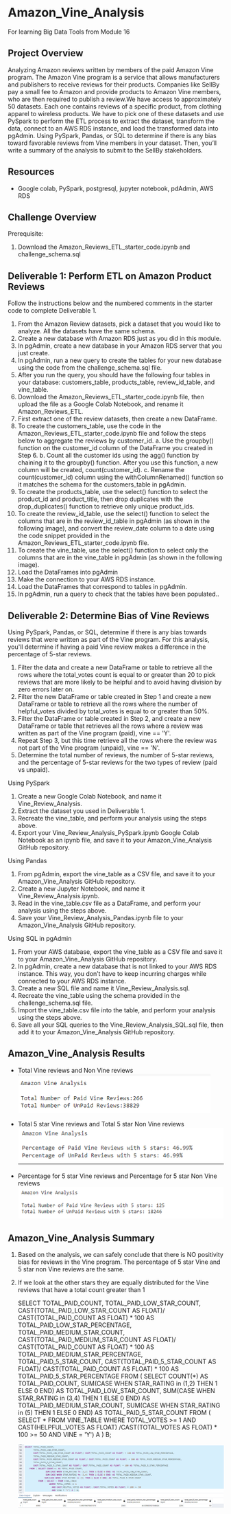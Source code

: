 # Amazon_Vine_Analysis
For learning Big Data Tools from Module 16

## Project Overview
Analyzing Amazon reviews written by members of the paid Amazon Vine program. The Amazon Vine program is a service that allows manufacturers and publishers to receive reviews for their products. Companies like SellBy pay a small fee to Amazon and provide products to Amazon Vine members, who are then required to publish a review.We have access to approximately 50 datasets. Each one contains reviews of a specific product, from clothing apparel to wireless products. 
We have to pick one of these datasets and use PySpark to perform the ETL process to extract the dataset, transform the data, connect to an AWS RDS instance, and load the transformed data into pgAdmin. Using  PySpark, Pandas, or SQL to determine if there is any bias toward favorable reviews from Vine members in your dataset. 
Then, you’ll write a summary of the analysis to submit to the SellBy stakeholders.

## Resources
- Google colab, PySpark, postgresql, jupyter notebook, pdAdmin, AWS RDS

## Challenge Overview
Prerequisite:
1.  Download the Amazon_Reviews_ETL_starter_code.ipynb and challenge_schema.sql


## Deliverable 1:  Perform ETL on Amazon Product Reviews

Follow the instructions below and the numbered comments in the starter code to complete Deliverable 1.

1. From the Amazon Review datasets, pick a dataset that you would like to analyze. All the datasets have the same schema.
2. Create a new database with Amazon RDS just as you did in this module.
3. In pgAdmin, create a new database in your Amazon RDS server that you just create.
4. In pgAdmin, run a new query to create the tables for your new database using the code from the challenge_schema.sql file.
5. After you run the query, you should have the following four tables in your database: customers_table, products_table, review_id_table, and vine_table.
6. Download the Amazon_Reviews_ETL_starter_code.ipynb file, then upload the file as a Google Colab Notebook, and rename it Amazon_Reviews_ETL.
7. First extract one of the review datasets, then create a new DataFrame.
8. To create the customers_table, use the code in the Amazon_Reviews_ETL_starter_code.ipynb file and follow the steps below to aggregate the reviews by customer_id.
   a.   Use the groupby() function on the customer_id column of the DataFrame you created in Step 6.
   b.   Count all the customer ids using the agg() function by chaining it to the groupby() function. After you use this function, a new column will be created, 
        count(customer_id).
   c.   Rename the count(customer_id) column using the withColumnRenamed() function so it matches the schema for the customers_table in pgAdmin.   
9. To create the products_table, use the select() function to select the product_id and product_title, then drop duplicates with the drop_duplicates() function to retrieve only unique product_ids. 
10. To create the review_id_table, use the select() function to select the columns that are in the review_id_table in pgAdmin (as shown in the following image), and convert the review_date column to a date using the code snippet provided in the Amazon_Reviews_ETL_starter_code.ipynb file.
11. To create the vine_table, use the select() function to select only the columns that are in the vine_table in pgAdmin (as shown in the following image).
12. Load the DataFrames into pgAdmin
13. Make the connection to your AWS RDS instance.
14. Load the DataFrames that correspond to tables in pgAdmin.
15. In pgAdmin, run a query to check that the tables have been populated..

## Deliverable 2:  Determine Bias of Vine Reviews

Using PySpark, Pandas, or SQL, determine if there is any bias towards reviews that were written as part of the Vine program. 
For this analysis, you'll determine if having a paid Vine review makes a difference in the percentage of 5-star reviews.


1. Filter the data and create a new DataFrame or table to retrieve all the rows where the total_votes count is equal to or greater than 20 to pick reviews that are 
    more likely to be helpful and to avoid having division by zero errors later on.
2. Filter the new DataFrame or table created in Step 1 and create a new DataFrame or table to retrieve all the rows where the number of helpful_votes divided by 
    total_votes is equal to or greater than 50%.
3. Filter the DataFrame or table created in Step 2, and create a new DataFrame or table that retrieves all the rows where a review was written as part of the Vine 
    program (paid), vine == 'Y'.
4. Repeat Step 3, but this time retrieve all the rows where the review was not part of the Vine program (unpaid), vine == 'N'.
5. Determine the total number of reviews, the number of 5-star reviews, and the percentage of 5-star reviews for the two types of review (paid vs unpaid).


Using PySpark
1. Create a new Google Colab Notebook, and name it Vine_Review_Analysis.
2. Extract the dataset you used in Deliverable 1.
3. Recreate the vine_table, and perform your analysis using the steps above.
4. Export your Vine_Review_Analysis_PySpark.ipynb Google Colab Notebook as an ipynb file, and save it to your Amazon_Vine_Analysis GitHub repository.

Using Pandas
1. From pgAdmin, export the vine_table as a CSV file, and save it to your Amazon_Vine_Analysis GitHub repository.
2. Create a new Jupyter Notebook, and name it Vine_Review_Analysis.ipynb.
3. Read in the vine_table.csv file as a DataFrame, and perform your analysis using the steps above.
4. Save your Vine_Review_Analysis_Pandas.ipynb file to your Amazon_Vine_Analysis GitHub repository.

Using SQL in pgAdmin

1. From your AWS database, export the vine_table as a CSV file and save it to your Amazon_Vine_Analysis GitHub repository.
2. In pgAdmin, create a new database that is not linked to your AWS RDS instance. This way, you don’t have to keep incurring charges while connected to your AWS RDS 
    instance.
3. Create a new SQL file and name it Vine_Review_Analysis.sql.
4. Recreate the vine_table using the schema provided in the challenge_schema.sql file.
5. Import the vine_table.csv file into the table, and perform your analysis using the steps above.
6. Save all your SQL queries to the Vine_Review_Analysis_SQL.sql file, then add it to your Amazon_Vine_Analysis GitHub repository.


## Amazon_Vine_Analysis Results
  - Total Vine reviews and Non Vine reviews
    ![image_name](https://github.com/raneymjohnGit/Amazon_Vine_Analysis/blob/main/Resources/Total_Reviews.png)
 
  - Total 5 star Vine reviews and Total 5 star Non Vine reviews
    ![image_name](https://github.com/raneymjohnGit/Amazon_Vine_Analysis/blob/main/Resources/PercentageReviews.png)

  - Percentage for 5 star Vine reviews and Percentage for 5 star Non Vine reviews
    ![image_name](https://github.com/raneymjohnGit/Amazon_Vine_Analysis/blob/main/Resources/FiveStarReviews.png)

## Amazon_Vine_Analysis Summary

1.  Based on the analysis, we can safely conclude that there is NO positivity bias for reviews in the Vine program. The percentage of 5 star Vine and 5 star non 
    Vine reviews are the same.
2.  If we look at the other stars they are equally distributed for the Vine reviews that have a total count greater than 1

    SELECT TOTAL_PAID_COUNT, 
       TOTAL_PAID_LOW_STAR_COUNT, 
	   CAST(TOTAL_PAID_LOW_STAR_COUNT AS FLOAT)/ CAST(TOTAL_PAID_COUNT AS FLOAT) * 100 AS TOTAL_PAID_LOW_STAR_PERCENTAGE,
	   TOTAL_PAID_MEDIUM_STAR_COUNT, 
	   CAST(TOTAL_PAID_MEDIUM_STAR_COUNT AS FLOAT)/ CAST(TOTAL_PAID_COUNT AS FLOAT) * 100 AS TOTAL_PAID_MEDIUM_STAR_PERCENTAGE,
	   TOTAL_PAID_5_STAR_COUNT, 
	   CAST(TOTAL_PAID_5_STAR_COUNT AS FLOAT)/ CAST(TOTAL_PAID_COUNT AS FLOAT) * 100 AS TOTAL_PAID_5_STAR_PERCENTAGE
	FROM ( SELECT COUNT(*) AS TOTAL_PAID_COUNT, 
				 SUM(CASE WHEN STAR_RATING in (1,2) THEN 1 ELSE 0 END) AS TOTAL_PAID_LOW_STAR_COUNT,
		  		 SUM(CASE WHEN STAR_RATING in (3,4) THEN 1 ELSE 0 END) AS TOTAL_PAID_MEDIUM_STAR_COUNT,
		  		SUM(CASE WHEN STAR_RATING in (5) THEN 1 ELSE 0 END) AS TOTAL_PAID_5_STAR_COUNT
		   FROM ( SELECT * FROM VINE_TABLE 
					WHERE TOTAL_VOTES >= 1
					  AND CAST(HELPFUL_VOTES AS FLOAT) /CAST(TOTAL_VOTES AS FLOAT) * 100 >= 50
	                  AND VINE = 'Y') A ) B;

    ![image_name](https://github.com/raneymjohnGit/Amazon_Vine_Analysis/blob/main/Resources/Additonal_Analysis.png)